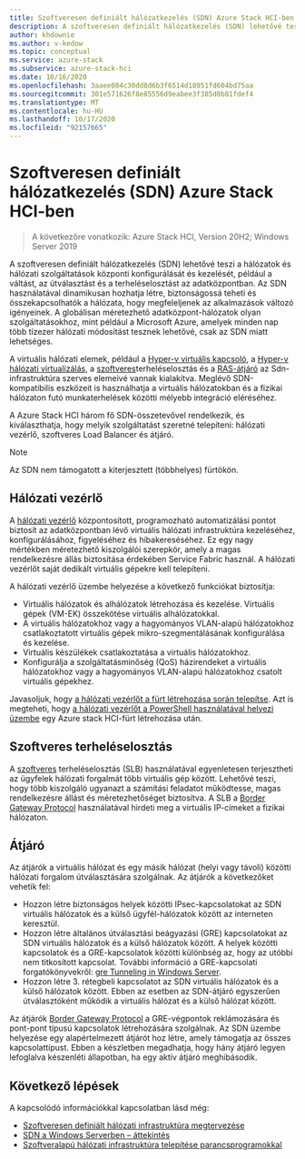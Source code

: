 ```yaml
---
title: Szoftveresen definiált hálózatkezelés (SDN) Azure Stack HCI-ben
description: A szoftveresen definiált hálózatkezelés (SDN) lehetővé teszi a hálózatok és hálózati szolgáltatások központi konfigurálását és kezelését, például a váltást, az útválasztást és a terheléselosztást az adatközpontban.
author: khdownie
ms.author: v-kedow
ms.topic: conceptual
ms.service: azure-stack
ms.subservice: azure-stack-hci
ms.date: 10/16/2020
ms.openlocfilehash: 3aaee084c30dd8d6b3f6514d18951fd604bd75aa
ms.sourcegitcommit: 301e571626f8e85556d9eabee3f385d0b81fdef4
ms.translationtype: MT
ms.contentlocale: hu-HU
ms.lasthandoff: 10/17/2020
ms.locfileid: "92157665"
---
```

# <a name="software-defined-networking-sdn-in-azure-stack-hci"></a>Szoftveresen definiált hálózatkezelés (SDN) Azure Stack HCI-ben

> A következőre vonatkozik: Azure Stack HCI, Version 20H2; Windows Server 2019

A szoftveresen definiált hálózatkezelés (SDN) lehetővé teszi a hálózatok és hálózati szolgáltatások központi konfigurálását és kezelését, például a váltást, az útválasztást és a terheléselosztást az adatközpontban. Az SDN használatával dinamikusan hozhatja létre, biztonságossá teheti és összekapcsolhatók a hálózata, hogy megfeleljenek az alkalmazások változó igényeinek. A globálisan méretezhető adatközpont-hálózatok olyan szolgáltatásokhoz, mint például a Microsoft Azure, amelyek minden nap több tízezer hálózati módosítást tesznek lehetővé, csak az SDN miatt lehetséges.

A virtuális hálózati elemek, például a [Hyper-v virtuális kapcsoló](/windows-server/virtualization/hyper-v-virtual-switch/hyper-v-virtual-switch), a [Hyper-v hálózati virtualizálás](/windows-server/networking/sdn/technologies/hyper-v-network-virtualization/hyper-v-network-virtualization), a [szoftveres](/windows-server/networking/sdn/technologies/network-function-virtualization/software-load-balancing-for-sdn)terheléselosztás és a [RAS-átjáró](/windows-server/networking/sdn/technologies/network-function-virtualization/ras-gateway-for-sdn) az Sdn-infrastruktúra szerves elemeivé vannak kialakítva. Meglévő SDN-kompatibilis eszközeit is használhatja a virtuális hálózatokban és a fizikai hálózaton futó munkaterhelések közötti mélyebb integráció eléréséhez.

A Azure Stack HCI három fő SDN-összetevővel rendelkezik, és kiválaszthatja, hogy melyik szolgáltatást szeretné telepíteni: hálózati vezérlő, szoftveres Load Balancer és átjáró.

   > [!NOTE]
   > Az SDN nem támogatott a kiterjesztett (többhelyes) fürtökön.

## <a name="network-controller"></a>Hálózati vezérlő

A [hálózati vezérlő](/windows-server/networking/sdn/technologies/Software-Defined-Networking-Technologies#network-controller) központosított, programozható automatizálási pontot biztosít az adatközpontban lévő virtuális hálózati infrastruktúra kezeléséhez, konfigurálásához, figyeléséhez és hibakereséséhez. Ez egy nagy mértékben méretezhető kiszolgálói szerepkör, amely a magas rendelkezésre állás biztosítása érdekében Service Fabric használ. A hálózati vezérlőt saját dedikált virtuális gépekre kell telepíteni.

A hálózati vezérlő üzembe helyezése a következő funkciókat biztosítja:

- Virtuális hálózatok és alhálózatok létrehozása és kezelése. Virtuális gépek (VM-EK) összekötése virtuális alhálózatokkal.
- A virtuális hálózatokhoz vagy a hagyományos VLAN-alapú hálózatokhoz csatlakoztatott virtuális gépek mikro-szegmentálásának konfigurálása és kezelése.
- Virtuális készülékek csatlakoztatása a virtuális hálózatokhoz.
- Konfigurálja a szolgáltatásminőség (QoS) házirendeket a virtuális hálózatokhoz vagy a hagyományos VLAN-alapú hálózatokhoz csatolt virtuális gépekhez.

Javasoljuk, hogy [a hálózati vezérlőt a fürt létrehozása során telepítse](../deploy/create-cluster.md#step-5-sdn-optional). Azt is megteheti, hogy [a hálózati vezérlőt a PowerShell használatával helyezi üzembe](../deploy/network-controller-powershell.md) egy Azure stack HCI-fürt létrehozása után.

## <a name="software-load-balancing"></a>Szoftveres terheléselosztás

A [szoftveres](/windows-server/networking/sdn/technologies/network-function-virtualization/software-load-balancing-for-sdn) terheléselosztás (SLB) használatával egyenletesen terjesztheti az ügyfelek hálózati forgalmát több virtuális gép között. Lehetővé teszi, hogy több kiszolgáló ugyanazt a számítási feladatot működtesse, magas rendelkezésre állást és méretezhetőséget biztosítva. A SLB a [Border Gateway Protocol](/windows-server/remote/remote-access/bgp/border-gateway-protocol-bgp) használatával hirdeti meg a virtuális IP-címeket a fizikai hálózaton.

## <a name="gateway"></a>Átjáró

Az átjárók a virtuális hálózat és egy másik hálózat (helyi vagy távoli) közötti hálózati forgalom útválasztására szolgálnak. Az átjárók a következőket vehetik fel:

- Hozzon létre biztonságos helyek közötti IPsec-kapcsolatokat az SDN virtuális hálózatok és a külső ügyfél-hálózatok között az interneten keresztül.
- Hozzon létre általános útválasztási beágyazási (GRE) kapcsolatokat az SDN virtuális hálózatok és a külső hálózatok között. A helyek közötti kapcsolatok és a GRE-kapcsolatok közötti különbség az, hogy az utóbbi nem titkosított kapcsolat. További információ a GRE-kapcsolati forgatókönyvekről: [gre Tunneling in Windows Server](/windows-server/remote/remote-access/ras-gateway/gre-tunneling-windows-server).
- Hozzon létre 3. rétegbeli kapcsolatot az SDN virtuális hálózatok és a külső hálózatok között. Ebben az esetben az SDN-átjáró egyszerűen útválasztóként működik a virtuális hálózat és a külső hálózat között.

Az átjárók [Border Gateway Protocol](/windows-server/remote/remote-access/bgp/border-gateway-protocol-bgp) a GRE-végpontok reklámozására és pont-pont típusú kapcsolatok létrehozására szolgálnak. Az SDN üzembe helyezése egy alapértelmezett átjárót hoz létre, amely támogatja az összes kapcsolattípust. Ebben a készletben megadhatja, hogy hány átjáró legyen lefoglalva készenléti állapotban, ha egy aktív átjáró meghibásodik.

## <a name="next-steps"></a>Következő lépések

A kapcsolódó információkkal kapcsolatban lásd még:

- [Szoftveresen definiált hálózati infrastruktúra megtervezése](plan-software-defined-networking-infrastructure.md)
- [SDN a Windows Serverben – áttekintés](/windows-server/networking/sdn/software-defined-networking)
- [Szoftveralapú hálózati infrastruktúra telepítése parancsprogramokkal](/windows-server/networking/sdn/deploy/deploy-a-software-defined-network-infrastructure-using-scripts)
